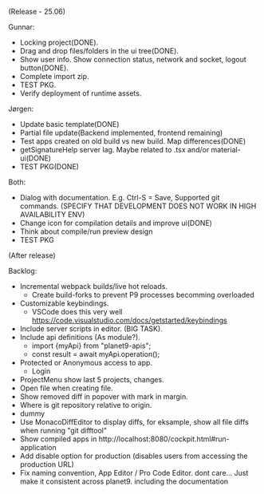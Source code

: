 (Release - 25.06)

Gunnar:
* Locking project(DONE).
* Drag and drop files/folders in the ui tree(DONE).
* Show user info. Show connection status, network and socket, logout button(DONE).
* Complete import zip.
* TEST PKG.
* Verify deployment of runtime assets.

Jørgen:
* Update basic template(DONE)
* Partial file update(Backend implemented, frontend remaining)
* Test apps created on old build vs new build. Map differences(DONE)
* getSignatureHelp server lag. Maybe related to .tsx and/or material-ui(DONE)
* TEST PKG(DONE)

Both:
* Dialog with documentation. E.g. Ctrl-S = Save, Supported git commands. (SPECIFY THAT DEVELOPMENT DOES NOT WORK IN HIGH AVAILABILITY ENV)
* Change icon for compilation details and improve ui(DONE)
* Think about compile/run preview design
* TEST PKG

(After release)

Backlog:
* Incremental webpack builds/live hot reloads.
   * Create build-forks to prevent P9 processes becomming overloaded
* Customizable keybindings.
   - VSCode does this very well https://code.visualstudio.com/docs/getstarted/keybindings
* Include server scripts in editor. (BIG TASK).
* Include api definitions (As module?).
   - import {myApi} from "planet9-apis";
   - const result = await myApi.operation();
* Protected or Anonymous access to app.
   * Login
* ProjectMenu show last 5 projects, changes.
* Open file when creating file.
* Show removed diff in popover with mark in margin.
* Where is git repository relative to origin.
* dummy
* Use MonacoDiffEditor to display diffs, for eksample, show all file diffs when running "git difftool"
* Show compiled apps in http://localhost:8080/cockpit.html#run-application
* Add disable option for production (disables users from accessing the production URL)
* Fix naming convention, App Editor / Pro Code Editor. dont care...
  Just make it consistent across planet9. including the documentation
